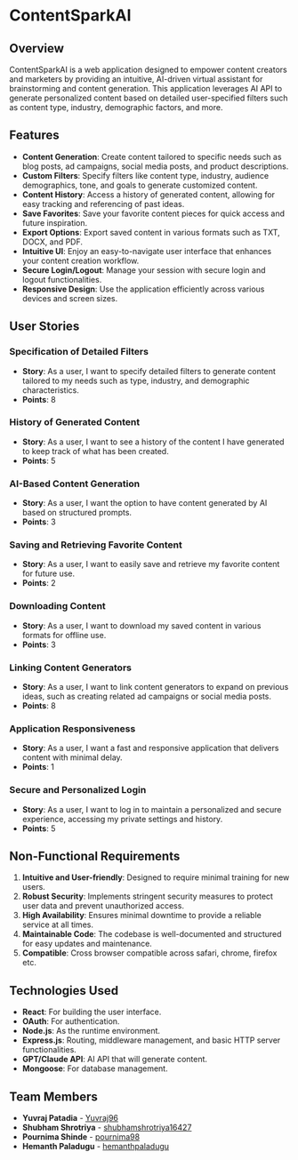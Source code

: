 # ContentSparkAI

## Overview
ContentSparkAI is a web application designed to empower content creators and marketers by providing an intuitive, AI-driven virtual assistant for brainstorming and content generation. This application leverages AI API to generate personalized content based on detailed user-specified filters such as content type, industry, demographic factors, and more.

## Features
- **Content Generation**: Create content tailored to specific needs such as blog posts, ad campaigns, social media posts, and product descriptions.
- **Custom Filters**: Specify filters like content type, industry, audience demographics, tone, and goals to generate customized content.
- **Content History**: Access a history of generated content, allowing for easy tracking and referencing of past ideas.
- **Save Favorites**: Save your favorite content pieces for quick access and future inspiration.
- **Export Options**: Export saved content in various formats such as TXT, DOCX, and PDF.
- **Intuitive UI**: Enjoy an easy-to-navigate user interface that enhances your content creation workflow.
- **Secure Login/Logout**: Manage your session with secure login and logout functionalities.
- **Responsive Design**: Use the application efficiently across various devices and screen sizes.

## User Stories
### Specification of Detailed Filters
- **Story**: As a user, I want to specify detailed filters to generate content tailored to my needs such as type, industry, and demographic characteristics.
- **Points**: 8

### History of Generated Content
- **Story**: As a user, I want to see a history of the content I have generated to keep track of what has been created.
- **Points**: 5

### AI-Based Content Generation
- **Story**: As a user, I want the option to have content generated by AI based on structured prompts.
- **Points**: 3

### Saving and Retrieving Favorite Content
- **Story**: As a user, I want to easily save and retrieve my favorite content for future use.
- **Points**: 2

### Downloading Content
- **Story**: As a user, I want to download my saved content in various formats for offline use.
- **Points**: 3

### Linking Content Generators
- **Story**: As a user, I want to link content generators to expand on previous ideas, such as creating related ad campaigns or social media posts.
- **Points**: 8

### Application Responsiveness
- **Story**: As a user, I want a fast and responsive application that delivers content with minimal delay.
- **Points**: 1

### Secure and Personalized Login
- **Story**: As a user, I want to log in to maintain a personalized and secure experience, accessing my private settings and history.
- **Points**: 5

## Non-Functional Requirements
1. **Intuitive and User-friendly**: Designed to require minimal training for new users.
2. **Robust Security**: Implements stringent security measures to protect user data and prevent unauthorized access.
3. **High Availability**: Ensures minimal downtime to provide a reliable service at all times.
4. **Maintainable Code**: The codebase is well-documented and structured for easy updates and maintenance.
5. **Compatible**: Cross browser compatible across safari, chrome, firefox etc.

## Technologies Used
- **React**: For building the user interface.
- **OAuth**: For authentication.
- **Node.js**: As the runtime environment.
- **Express.js**: Routing, middleware management, and basic HTTP server functionalities.
- **GPT/Claude API**: AI API that will generate content.
- **Mongoose**: For database management.

## Team Members
- **Yuvraj Patadia** - [Yuvraj96](https://github.com/Yuvraj96)
- **Shubham Shrotriya** - [shubhamshrotriya16427](https://github.com/shubhamshrotriya16427)
- **Pournima Shinde** - [pournima98](https://github.com/pournima98)
- **Hemanth Paladugu** - [hemanthpaladugu](https://github.com/hemanthpaladugu)
